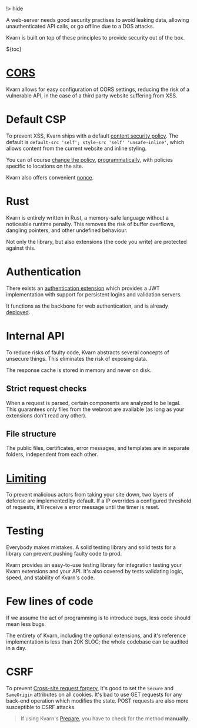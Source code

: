 !> hide

<head>
    <title>Security | Kvarn</title>
</head>

A web-server needs good security practises to avoid leaking data, allowing
unauthenticated API calls, or go offline due to a DOS attacks.

Kvarn is built on top of these principles to provide security out of the box.

${toc}

# [CORS](/cors.)

Kvarn allows for easy configuration of CORS settings, reducing the risk of a
vulnerable API, in the case of a third party website suffering from XSS.

# Default CSP

To prevent XSS, Kvarn ships with a default [content security policy](../csp.).
The default is `default-src 'self'; style-src 'self' 'unsafe-inline'`, which
allows content from the current website and inline styling.

You can of course
[change the policy](https://doc.kvarn.org/kvarn/extensions/struct.Extensions.html#method.with_csp),
[programmatically](https://doc.kvarn.org/kvarn/csp/type.Csp.html), with policies
specific to locations on the site.

Kvarn also offers convenient [nonce](/nonce.).

# Rust

Kvarn is entirely written in Rust, a memory-safe language without a noticeable
runtime penalty. This removes the risk of buffer overflows, dangling pointers,
and other undefined behaviour.

Not only the library, but also extensions (the code you write) are protected
against this.

# Authentication

There exists an [authentication extension](https://crates.io/crates/kvarn-auth)
which provides a JWT implementation with support for persistent logins and
validation servers.

It functions as the backbone for web authentication, and is already
[deployed](https://icelk.dev/admin).

# Internal API

To reduce risks of faulty code, Kvarn abstracts several concepts of unsecure
things. This eliminates the risk of exposing data.

The response cache is stored in memory and never on disk.

## Strict request checks

When a request is parsed, certain components are analyzed to be legal. This
guarantees only files from the webroot are available (as long as your extensions
don't read any other).

## File structure

The public files, certificates, error messages, and templates are in separate
folders, independent from each other.

# [Limiting](/limiting.)

To prevent malicious actors from taking your site down, two layers of defense
are implemented by default. If a IP overrides a configured threshold of
requests, it'll receive a error message until the timer is reset.

# Testing

Everybody makes mistakes. A solid testing library and solid tests for a library
can prevent pushing faulty code to prod.

Kvarn provides an easy-to-use testing library for integration testing your Kvarn
extensions and your API. It's also covered by tests validating logic, speed, and
stability of Kvarn's code.

# Few lines of code

If we assume the act of programming is to introduce bugs, less code should mean
less bugs.

The entirety of Kvarn, including the optional extensions, and it's reference
implementation is less than 20K SLOC; the whole codebase can be audited in a
day.

# CSRF

To prevent
[Cross-site request forgery](https://en.wikipedia.org/wiki/Cross-site_request_forgery),
it's good to set the `Secure` and `SameOrigin` attributes on all cookies. It's
bad to use GET requests for any back-end operation which modifies the state.
POST requests are also more susceptible to CSRF attacks.

> If using Kvarn's [Prepare](/extensions/#prepare), you have to check for the
> method **manually**.
